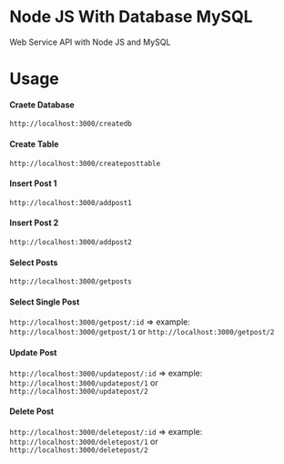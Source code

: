 # Node JS With Database MySQL
Web Service API with Node JS and MySQL

# Usage
<h4>Craete Database</h4>
<code>http://localhost:3000/createdb</code>

<h4>Create Table</h4>
<code>http://localhost:3000/createposttable</code>

<h4>Insert Post 1</h4>
<code>http://localhost:3000/addpost1</code>

<h4>Insert Post 2</h4>
<code>http://localhost:3000/addpost2</code>

<h4>Select Posts</h4>
<code>http://localhost:3000/getposts</code>

<h4>Select Single Post</h4>
<code>http://localhost:3000/getpost/:id</code> => example: <code>http://localhost:3000/getpost/1</code> or <code>http://localhost:3000/getpost/2</code>

<h4>Update Post</h4>
<code>http://localhost:3000/updatepost/:id</code> => example: <code>http://localhost:3000/updatepost/1</code> or <code>http://localhost:3000/updatepost/2</code>

<h4>Delete Post</h4>
<code>http://localhost:3000/deletepost/:id</code> => example: <code>http://localhost:3000/deletepost/1</code> or <code>http://localhost:3000/deletepost/2</code>
